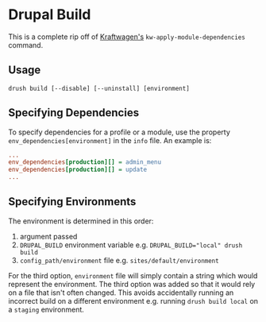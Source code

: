 # Drupal Build

This is a complete rip off of [Kraftwagen's](http://kraftwagen.org/) `kw-apply-module-dependencies` command.

## Usage

`drush build [--disable] [--uninstall] [environment]`

## Specifying Dependencies

To specify dependencies for a profile or a module, use the property `env_dependencies[environment]` in the `info` file. An example is:

```ini
...
env_dependencies[production][] = admin_menu
env_dependencies[production][] = update
...
```

## Specifying Environments

The environment is determined in this order:

1. argument passed
2. `DRUPAL_BUILD` environment variable e.g. `DRUPAL_BUILD="local" drush build`
3. `config_path/environment` file e.g. `sites/default/environment`

For the third option, `environment` file will simply contain a string which would represent the environment. The third option was added so that it would rely on a file that isn't often changed. This avoids accidentally running an incorrect build on a different environment e.g. running `drush build local` on a `staging` environment.
